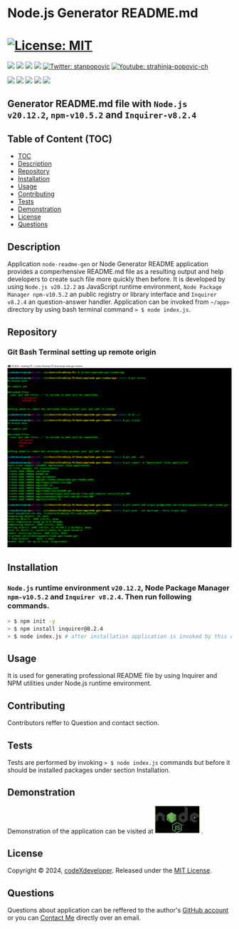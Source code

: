 # Node.js Generator README.md

# [![License: MIT](https://img.shields.io/badge/License-MIT-yellow.svg)](https://opensource.org/licenses/MIT)

<p align="left">
    <img src="https://img.shields.io/github/languages/top/strahinjapopovic/node-gen-readme" />
    <img src="https://img.shields.io/github/repo-size/strahinjapopovic/node-gen-readme" />
    <img src="https://img.shields.io/github/issues/strahinjapopovic/node-gen-readme" />
    <img src="https://img.shields.io/github/last-commit/strahinjapopovic/node-gen-readme" >
    <a href="https://twitter.com/stanpopovic"><img alt="Twitter: stanpopovic" src="https://img.shields.io/twitter/follow/stanpopovic.svg?style=social" target="_blank" /></a>
    <a href="https://www.youtube.com/@strahinja-popovic-ch">
    <img alt="Youtube: strahinja-popovic-ch" src="https://img.shields.io/badge/YouTube-red?&logo=youtube&logoColor=whit&style=social" target="_blank" />
    </a>
<p align="left">
    <img src="https://img.shields.io/badge/Javascript-yellow" />
    <img src="https://img.shields.io/badge/node.js-green" />
    <img src="https://img.shields.io/badge/npmv-blue" />
    <img src="https://img.shields.io/badge/inquirer-red" >
    <img src="https://img.shields.io/badge/json-orange" />
</p>

## Generator README.md file with `Node.js v20.12.2`, `npm-v10.5.2` and `Inquirer-v8.2.4`

## Table of Content (TOC)

- [TOC](#toc)
- [Description](#description)
- [Repository](#repository)
- [Installation](#installation)
- [Usage](#usage)
- [Contributing](#contributing)
- [Tests](#tests)
- [Demonstration](#demonstration)
- [License](#license)
- [Questions](#questions)

## Description

Application `node-readme-gen` or Node Generator README application provides a comperhensive README.md file as a resulting output and help developers to create such file more quickly then before. It is developed by using `Node.js v20.12.2` as JavaScript runtime environment, `Node Package Manager npm-v10.5.2` an public registry or library interface and `Inquirer v8.2.4` an question-answer handler. Application can be invoked from `~/app>` directory by using bash terminal command `> $ node index.js`.

## Repository

### Git Bash Terminal setting up remote origin
[<img src="./app/screenshots/git-bash-operational-state-dir.PNG" width="1200" alt="GitHub screenshot." />](./app/screenshots/git-bash-operational-state-dir.PNG)

## Installation

### `Node.js` runtime environment `v20.12.2`, Node Package Manager `npm-v10.5.2` and `Inquirer v8.2.4`. Then run following commands.

```bash
> $ npm init -y
> $ npm install inquirer@8.2.4
> $ node index.js # after installation application is invoked by this command from Git Bash terminal
```

## Usage

It is used for generating professional README file by using Inquirer and NPM utilities under Node.js runtime environment.

## Contributing

Contributors reffer to Question and contact section.

## Tests

Tests are performed by invoking `> $ node index.js` commands but before it should be installed packages under section Installation.

## Demonstration

Demonstration of the application can be visited at [<img src="./app/images/nodejs-ico.png" width="100" alt="GitBash screenshot." />](https://youtu.be/y8kfGvOxd2I) .

## License

Copyright © 2024, [codeXdeveloper](https://github.com/strahinjapopovic). Released under the [MIT License](./LICENSE).

## Questions

Questions about application can be reffered to the author's [GitHub account](https://github.com/strahinjapopovic) or you can [Contact Me](mailto:spope.mails@gmail.com) directly over an email.
